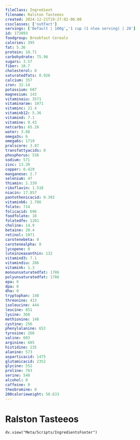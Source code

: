 ```yaml
---
fileClass: Ingredient
filename: Ralston Tasteeos
created: 2024-12-21T19:27:02-06:00
cssclasses: ['nutFact']
servings: ['Default | 100g','1 cup (1 nlea serving) | 28']
id: 173893
foodgroup: Breakfast Cereals
calories: 395
fat: 5.36
protein: 10.71
carbohydrate: 75.96
sugars: 3.57
fiber: 10.7
cholesterol: 0
saturatedfats: 0.926
calcium: 357
iron: 32.14
potassium: 607
magnesium: 143
vitaminaiu: 3571
vitaminarae: 1071
vitaminc: 21.4
vitaminb12: 5.36
vitamind: 7.1
vitamine: 0.43
netcarbs: 65.26
water: 3.68
omega3s: 6
omega6s: 1719
pralscore: 3.87
transfattyacids: 0
phosphorus: 536
sodium: 571
zinc: 13.39
copper: 0.429
manganese: 2.7
selenium: 47
thiamin: 1.339
riboflavin: 1.518
niacin: 17.857
pantothenicacid: 0.393
vitaminb6: 1.786
folate: 714
folicacid: 696
foodfolate: 18
folatedfe: 1201
choline: 14.9
betaine: 20.4
retinol: 1071
carotenebeta: 0
carotenealpha: 0
lycopene: 0
luteinzeaxanthin: 132
vitamind3: 7.1
vitamindiu: 286
vitamink: 1.3
monounsaturatedfat: 1786
polyunsaturatedfat: 1786
epa: 6
dpa: 0
dha: 0
tryptophan: 148
threonine: 413
isoleucine: 444
leucine: 851
lysine: 368
methionine: 148
cystine: 256
phenylalanine: 652
tyrosine: 266
valine: 603
arginine: 685
histidine: 235
alanine: 573
asparticacid: 1475
glutamicacid: 2352
glycine: 552
proline: 763
serine: 540
alcohol: 0
caffeine: 0
theobromine: 0
200calorieweight: 50.633
---
```


# Ralston Tasteeos

```dataviewjs
dv.view("Meta/Scripts/IngredientsFooter")
```